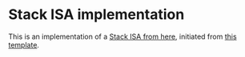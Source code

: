 # Stack ISA implementation

This is an implementation of a [Stack ISA from here](https://github.com/monistode/ISA-docs),
initiated from [this template](https://github.com/monistode/de10nano_template).

